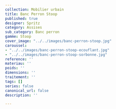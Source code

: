```yaml
---
collection: Mobilier urbain
title: Banc Perron Stoop
published: true
designer: Spritz
category: Assises
sub_category: Banc perron
gamme: Stoop
cover_image: "../../images/banc-perron-stoop.jpg"
caroussel:
- "../../images/banc-perron-stoop-ecouflant.jpg"
- "../../images/banc-perron-stoop-sorbonne.jpg"
reference: ''
materiau: ''
poids: ''
dimensions: ''
traitement: ''
tags: []
series: false
canonical_url: false
description: ''

---
```

